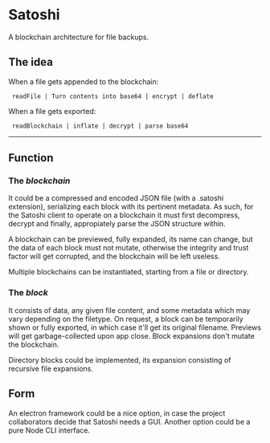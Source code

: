 # **Satoshi**

A blockchain architecture for file backups.


## The idea



When a file gets appended to the blockchain:

     readFile | Turn contents into base64 | encrypt | deflate 


When a file gets exported:

     readBlockchain | inflate | decrypt | parse base64


___

## Function

### The _blockchain_

It could be a compressed and encoded JSON file (with a .satoshi extension), serializing each block with its pertinent metadata. As such, for the Satoshi client to operate on a blockchain it must first decompress, decrypt and finally, appropiately parse the JSON structure within.

A blockchain can be previewed, fully expanded, its name can change, but the data of each block must not mutate, otherwise the integrity and trust factor will get corrupted, and the blockchain will be left useless.

Multiple blockchains can be instantiated, starting from a file or directory.


### The _block_

It consists of data, any given file content, and some metadata which may vary depending on the filetype. On request, a block can be temporarily shown or fully exported, in which case it'll get its original filename. Previews will get garbage-collected upon app close. Block expansions don't mutate the blockchain.

Directory blocks could be implemented, its expansion consisting of recursive file expansions.


## Form

An electron framework could be a nice option, in case the project collaborators decide that Satoshi needs a GUI. Another option could be a pure Node CLI interface.


